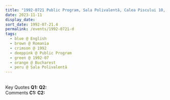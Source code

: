 ```yaml
---
title: "1992-0721 Public Program, Sala Polivalentă, Calea Piscului 10, Bucharest, Romania"
date: 2023-11-11
display_date: 
sort_date: 1992-07-21.4
permalink: /events/1992-0721-d
tags:
  - blue @ English
  - brown @ Romania
  - crimson @ 1992
  - deeppink @ Public Program
  - green @ 1992-07
  - orange @ Bucharest
  - peru @ Sala Polivalentă
---
```


<br>

<wave-list>
  <list-title color="DarkSeaGreen" width="55">Key Quotes</list-title>
  <list-item color="BlanchedAlmond" width="280"><b>Q1:</b> <i></i></list-item>
  <list-item color="Lavender" width="280"><b>Q2:</b> <i></i></list-item>
</wave-list>

<br>

<wave-list>
  <list-title color="DarkSeaGreen" width="55">Comments</list-title>
  <list-item color="BlanchedAlmond" width="280"><b>C1:</b> <i></i></list-item>
  <list-item color="Lavender" width="280"><b>C2:</b> <i></i></list-item>
</wave-list>